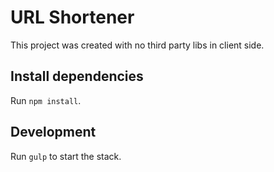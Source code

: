 # URL Shortener

This project was created with no third party libs in client side.

## Install dependencies

Run `npm install`.

## Development

Run `gulp` to start the stack.

